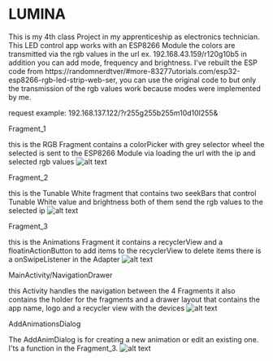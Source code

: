 # LUMINA
This is my 4th class Project in my apprenticeship as electronics technician. 
This LED control app works with an ESP8266 Module the colors are transmitted via the rgb values in the url ex. 192.168.43.159/r120g10b5 in addition you can add mode, frequency and brightness. I've rebuilt the ESP code from https://randomnerdtver/#more-83277utorials.com/esp32-esp8266-rgb-led-strip-web-ser, you can use the original code to but only the transmission of the rgb values work because modes were implemented by me.

request example: 192.168.137.122/?r255g255b255m10d10l255&

Fragment_1

this is the RGB Fragment contains a colorPicker with grey selector wheel
the selected is sent to the ESP8266 Module via loading the url with the ip and selected rgb values
![alt text](https://github.com/wrusl/lumina/blob/master/Screenshot_20200124-151127_LUMINA.jpg)


Fragment_2

this is the Tunable White fragment that contains two seekBars that control
Tunable White value and brightness both of them send the rgb values to the selected ip
![alt text](https://github.com/wrusl/lumina/blob/master/Screenshot_20200124-151130_LUMINA.jpg)


Fragment_3

this is the Animations Fragment it contains a recyclerView
and a floatinActionButton to add items to the recyclerView to
delete items there is a onSwipeListener in the Adapter
![alt text](https://github.com/wrusl/lumina/blob/master/Screenshot_20200124-151138_LUMINA.jpg)


MainActivity/NavigationDrawer

this Activity handles the navigation between the 4 Fragments
it also contains the holder for the fragments and a drawer layout that contains the app name,
logo and a recycler view with the devices
![alt text](https://github.com/wrusl/lumina/blob/master/Screenshot_20200124-151202_LUMINA.jpg)


AddAnimationsDialog

The AddAnimDialog is for creating a new animation or edit an existing one. I'ts a function in the Fragment_3.
![alt text](https://github.com/wrusl/lumina/blob/master/Screenshot_20200124-151151_LUMINA.jpg)

